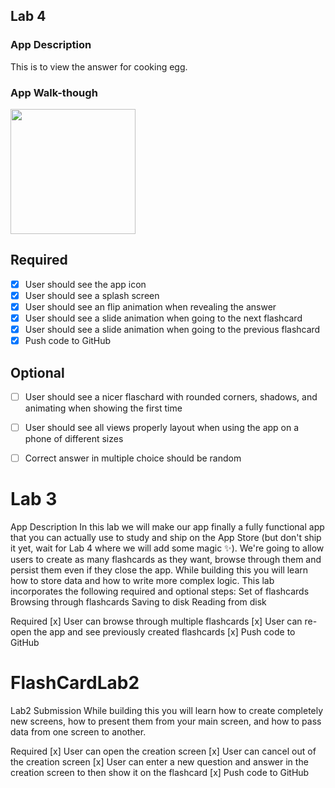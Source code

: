 
## Lab 4

### App Description
This is to view the answer for cooking egg.

### App Walk-though

<img src="http://g.recordit.co/pQciCDuLsV.gif" width=200><br>

## Required
- [x] User should see the app icon 
- [x] User should see a splash screen
- [x] User should see an flip animation when revealing the answer
- [x] User should see a slide animation when going to the next flashcard
- [x] User should see a slide animation when going to the previous flashcard
- [x] Push code to GitHub
## Optional
- [ ] User should see a nicer flaschard with rounded corners, shadows, and animating when showing the first time
- [ ] User should see all views properly layout when using the app on a phone of different sizes
- [ ] Correct answer in multiple choice should be random


# Lab 3
App Description
In this lab we will make our app finally a fully functional app that you can actually use to study and ship on the App Store (but don't ship it yet, wait for Lab 4 where we will add some magic ✨). We're going to allow users to create as many flashcards as they want, browse through them and persist them even if they close the app. While building this you will learn how to store data and how to write more complex logic. This lab incorporates the following required and optional steps: Set of flashcards Browsing through flashcards Saving to disk Reading from disk



Required
[x] User can browse through multiple flashcards
[x] User can re-open the app and see previously created flashcards
[x] Push code to GitHub


# FlashCardLab2
Lab2 Submission While building this you will learn how to create completely new screens, how to present them from your main screen, and how to pass data from one screen to another.



Required
 [x] User can open the creation screen
 [x] User can cancel out of the creation screen
 [x] User can enter a new question and answer in the creation screen to then show it on the flashcard
 [x] Push code to GitHub
